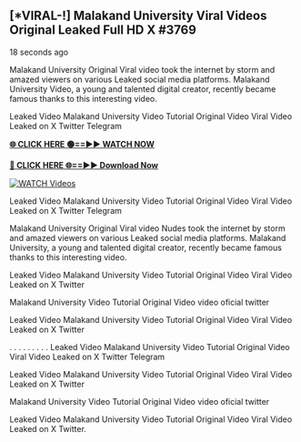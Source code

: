 ## [*VIRAL-!] Malakand University Viral Videos Original Leaked Full HD X #3769

18 seconds ago

Malakand University Original Viral video took the internet by storm and amazed viewers on various Leaked social media platforms. Malakand University Video, a young and talented digital creator, recently became famous thanks to this interesting video.

Leaked Video Malakand University Video Tutorial Original Video Viral Video Leaked on X Twitter Telegram

**[🌐 CLICK HERE 🟢==►► WATCH NOW](https://xtreamnow.com/viral-videos/)**

**[🔴 CLICK HERE 🌐==►► Download Now](https://xtreamnow.com/viral-videos/)**

[![WATCH Videos](https://i.imgur.com/dJHk4Zq.gif)](https://xtreamnow.com/viral-videos/)

Leaked Video Malakand University Video Tutorial Original Video Viral Video Leaked on X Twitter Telegram

Malakand University Original Viral video Nudes took the internet by storm and amazed viewers on various Leaked social media platforms. Malakand University, a young and talented digital creator, recently became famous thanks to this interesting video.

Leaked Video Malakand University Video Tutorial Original Video Viral Video Leaked on X Twitter

Malakand University Video Tutorial Original Video video oficial twitter

Leaked Video Malakand University Video Tutorial Original Video Viral Video Leaked on X Twitter

. . . . . . . . . Leaked Video Malakand University Video Tutorial Original Video Viral Video Leaked on X Twitter Telegram

Leaked Video Malakand University Video Tutorial Original Video Viral Video Leaked on X Twitter

Malakand University Video Tutorial Original Video video oficial twitter

Leaked Video Malakand University Video Tutorial Original Video Viral Video Leaked on X Twitter.
